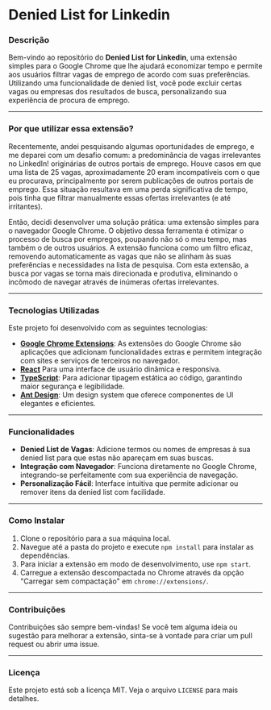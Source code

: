 # Denied List for Linkedin

### Descrição

Bem-vindo ao repositório do **Denied List for Linkedin**, uma extensão simples para o Google Chrome que lhe ajudará economizar tempo e permite aos usuários filtrar vagas de emprego de acordo com suas preferências. Utilizando uma funcionalidade de denied list, você pode excluir certas vagas ou empresas dos resultados de busca, personalizando sua experiência de procura de emprego.

---

### Por que utilizar essa extensão?

Recentemente, andei pesquisando algumas oportunidades de emprego, e me deparei com um desafio comum: a predominância de vagas irrelevantes no LinkedIn! originárias de outros portais de emprego. Houve casos em que uma lista de 25 vagas, aproximadamente 20 eram incompatíveis com o que eu procurava, principalmente por serem publicações de outros portais de emprego. Essa situação resultava em uma perda significativa de tempo, pois tinha que filtrar manualmente essas ofertas irrelevantes (e até irritantes).

Então, decidi desenvolver uma solução prática: uma extensão simples para o navegador Google Chrome. O objetivo dessa ferramenta é otimizar o processo de busca por empregos, poupando não só o meu tempo, mas também o de outros usuários. A extensão funciona como um filtro eficaz, removendo automaticamente as vagas que não se alinham às suas preferências e necessidades na lista de pesquisa. Com esta extensão, a busca por vagas se torna mais direcionada e produtiva, eliminando o incômodo de navegar através de inúmeras ofertas irrelevantes.

---

### Tecnologias Utilizadas

Este projeto foi desenvolvido com as seguintes tecnologias:

- [**Google Chrome Extensions**](https://developer.chrome.com/docs/extensions/mv3/): As extensões do Google Chrome são aplicações que adicionam funcionalidades extras e permitem integração com sites e serviços de terceiros no navegador.
- [**React**](https://react.dev/) Para uma interface de usuário dinâmica e responsiva.
- [**TypeScript**](https://www.typescriptlang.org/): Para adicionar tipagem estática ao código, garantindo maior segurança e legibilidade.
- [**Ant Design**](https://ant.design/): Um design system que oferece componentes de UI elegantes e eficientes.

---

### Funcionalidades

- **Denied List de Vagas**: Adicione termos ou nomes de empresas à sua denied list para que estas não apareçam em suas buscas.
- **Integração com Navegador**: Funciona diretamente no Google Chrome, integrando-se perfeitamente com sua experiência de navegação.
- **Personalização Fácil**: Interface intuitiva que permite adicionar ou remover itens da denied list com facilidade.

---

### Como Instalar

1. Clone o repositório para a sua máquina local.
2. Navegue até a pasta do projeto e execute `npm install` para instalar as dependências.
3. Para iniciar a extensão em modo de desenvolvimento, use `npm start`.
4. Carregue a extensão descompactada no Chrome através da opção "Carregar sem compactação" em `chrome://extensions/`.

---

### Contribuições

Contribuições são sempre bem-vindas! Se você tem alguma ideia ou sugestão para melhorar a extensão, sinta-se à vontade para criar um pull request ou abrir uma issue.

---

### Licença

Este projeto está sob a licença MIT. Veja o arquivo `LICENSE` para mais detalhes.
